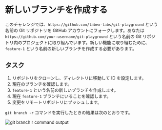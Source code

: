 # 新しいブランチを作成する

このチャレンジでは、`https://github.com/labex-labs/git-playground` という名前の Git リポジトリを GitHub アカウントにフォークします。あなたは `https://github.com/your-username/git-playground` という名前の Git リポジトリ内のプロジェクトに取り組んでいます。新しい機能に取り組むために、`feature-1` という名前の新しいブランチを作成する必要があります。

## タスク

1. リポジトリをクローンし、ディレクトリに移動して ID を設定します。
2. 現在のブランチを確認します。
3. `feature-1` という名前の新しいブランチを作成します。
4. 現在 `feature-1` ブランチにいることを確認します。
5. 変更をリモートリポジトリにプッシュします。

`git branch -r` コマンドを実行したときの結果は次のとおりです。

![git branch r command output](../assets/challenge-create-branch-step1-1.png)
